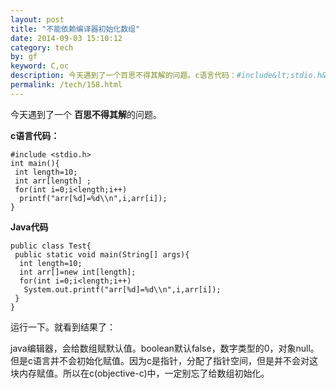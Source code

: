 ```yaml
---
layout: post
title: "不能依赖编译器初始化数组"
date: 2014-09-03 15:10:12
category: tech
by: gf
keyword: C,oc
description: 今天遇到了一个百思不得其解的问题。c语言代码：#include&lt;stdio.h&gt;intmain(){intlength=10;intarr(length);for(inti=0;i&lt;length;i++)printf(&quot;arr(%d)=%d\\n&quot;,i,ar
permalink: /tech/158.html
---
```

今天遇到了一个 **百思不得其解**的问题。

**c语言代码：**

    #include <stdio.h>
    int main(){
     int length=10;
     int arr[length] ;
     for(int i=0;i<length;i++)
      printf("arr[%d]=%d\\n",i,arr[i]);
    }

**Java代码**

    public class Test{
     public static void main(String[] args){
      int length=10;
      int arr[]=new int[length];
      for(int i=0;i<length;i++)
       System.out.printf("arr[%d]=%d\\n",i,arr[i]);
     }
    }

运行一下。就看到结果了：

java编辑器，会给数组赋默认值。boolean默认false，数字类型的0，对象null。但是c语言并不会初始化赋值。因为c是指针，分配了指针空间，但是并不会对这块内存赋值。所以在c(objective-c)中，一定别忘了给数组初始化。